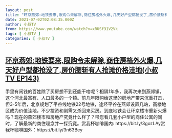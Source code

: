 ```yaml
---
layout: post
title: "环京燕郊:地铁要来,限购令未解除,商住房格外火爆,几天好户型都抢没了,房价腰斩有人抢滩价格洼地(小叔TV EP143)"
date: 2021-07-02T02:08:35.000Z
author: 小叔TV
from: https://www.youtube.com/watch?v=xRUSf31V2Vk
tags: [ 小叔TV ]
categories: [ 小叔TV ]
---
```

<!--1625191715000-->
[环京燕郊:地铁要来,限购令未解除,商住房格外火爆,几天好户型都抢没了,房价腰斩有人抢滩价格洼地(小叔TV EP143)](https://www.youtube.com/watch?v=xRUSf31V2Vk)
------

<div>
手里有闲钱的百姓除了买房想不到还能干啥呢？相隔1年多，我再次来到燕郊镇，这个河北最富有、人口最多的一个镇。前几年限购给这里的房地产带来沉重打击，但3-5年后，北京规划了平谷线地铁22号地铁，途经平谷在燕郊设置几站，高楼地区成为价值洼地，不少投资和刚需又杀回来买房。到底地铁会让环京楼市重新火爆吗？现在的燕郊楼市和房地产究竟什么样了？带您看几套小户型的商住公寓的同时，了解最新的商住理念并一探究竟。赏我杯咖啡国内: https://bit.ly/3gozLAy赏我杯咖啡国外：https://bit.ly/3n63Bey
</div>
